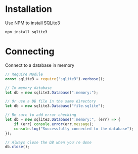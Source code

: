 # Installation
Use NPM to install SQLite3

`npm install sqlite3`

# Connecting
Connect to a database in memory

```javascript
// Require Module
const sqlite3 = require("sqlite3").verbose();

// In memory database
let db = new sqlite3.Database(":memory:");

// Or use a DB file in the same directory
let db = new sqlite3.Database("file.sqlite");

// Be sure to add error checking
let db = new sqlite3.Database(":memory:", (err) => {
    if (err) console.error(err.message);
    console.log("Successfully connected to the database");
});

// Always close the DB when you're done
db.close();
```
